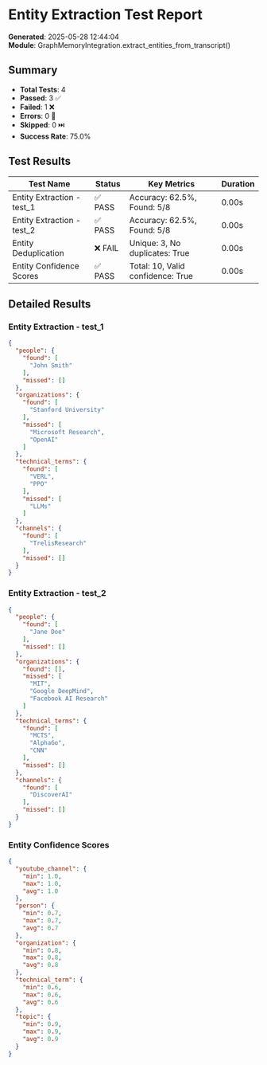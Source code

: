 # Entity Extraction Test Report

**Generated**: 2025-05-28 12:44:04  
**Module**: GraphMemoryIntegration.extract_entities_from_transcript()

## Summary

- **Total Tests**: 4
- **Passed**: 3 ✅
- **Failed**: 1 ❌
- **Errors**: 0 🚫
- **Skipped**: 0 ⏭️
- **Success Rate**: 75.0%

## Test Results

| Test Name | Status | Key Metrics | Duration |
|-----------|--------|-------------|----------|
| Entity Extraction - test_1 | ✅ PASS | Accuracy: 62.5%, Found: 5/8 | 0.00s |
| Entity Extraction - test_2 | ✅ PASS | Accuracy: 62.5%, Found: 5/8 | 0.00s |
| Entity Deduplication | ❌ FAIL | Unique: 3, No duplicates: True | 0.00s |
| Entity Confidence Scores | ✅ PASS | Total: 10, Valid confidence: True | 0.00s |

## Detailed Results

### Entity Extraction - test_1
```json
{
  "people": {
    "found": [
      "John Smith"
    ],
    "missed": []
  },
  "organizations": {
    "found": [
      "Stanford University"
    ],
    "missed": [
      "Microsoft Research",
      "OpenAI"
    ]
  },
  "technical_terms": {
    "found": [
      "VERL",
      "PPO"
    ],
    "missed": [
      "LLMs"
    ]
  },
  "channels": {
    "found": [
      "TrelisResearch"
    ],
    "missed": []
  }
}
```

### Entity Extraction - test_2
```json
{
  "people": {
    "found": [
      "Jane Doe"
    ],
    "missed": []
  },
  "organizations": {
    "found": [],
    "missed": [
      "MIT",
      "Google DeepMind",
      "Facebook AI Research"
    ]
  },
  "technical_terms": {
    "found": [
      "MCTS",
      "AlphaGo",
      "CNN"
    ],
    "missed": []
  },
  "channels": {
    "found": [
      "DiscoverAI"
    ],
    "missed": []
  }
}
```

### Entity Confidence Scores
```json
{
  "youtube_channel": {
    "min": 1.0,
    "max": 1.0,
    "avg": 1.0
  },
  "person": {
    "min": 0.7,
    "max": 0.7,
    "avg": 0.7
  },
  "organization": {
    "min": 0.8,
    "max": 0.8,
    "avg": 0.8
  },
  "technical_term": {
    "min": 0.6,
    "max": 0.6,
    "avg": 0.6
  },
  "topic": {
    "min": 0.9,
    "max": 0.9,
    "avg": 0.9
  }
}
```
